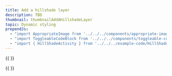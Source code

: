 ```yaml
---
title: Add a hillshade layer
description: TBD
thumbnail: thumbnailAddAHillshadeLayer
topic: Dynamic styling
prependJs:
  - "import AppropriateImage from '../../../components/appropriate-image'"
  - "import ToggleableCodeBlock from '../../../components/toggleable-code-block'"
  - "import { HillShadeActivity } from '../../../example-code/HillShadeActivity.js'"
---
```


{{
  <AppropriateImage 
    imageId="exampleAddAHillshadeLayer"
  />
}}

<!-- Any notes about this example would go here.  -->

{{
  <ToggleableCodeBlock 
    codeSnippet={HillShadeActivity}
  />
}}
